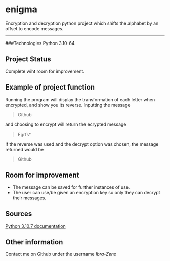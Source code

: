 # enigma
Encryption and decryption python project which shifts the alphabet by an offset to encode messages.

---

###Technologies
Python 3.10-64

## Project Status
Complete wiht room for improvement.

## Example of project function

Running the program will display the transformation of each letter when encrypted, and show you its reverse. Inputting the message 
>Github 

and choosing to encrypt will return the ecrypted message

>Egrfs*

If the reverse was used and the decrypt option was chosen, the message returned would be 

>Github

## Room for improvement
- The message can be saved for further instances of use.
- The user can use/be given an encryption key so only they can decrypt their messages.

## Sources 
[Python 3.10.7 documentation](https://docs.python.org/3/)

## Other information
Contact me on Github under the username *Ibra-Zeno*
